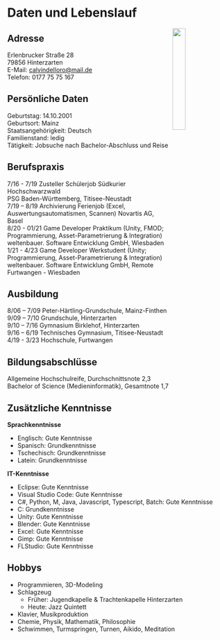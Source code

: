 # Daten und Lebenslauf
<img src="Calvin1.jpg" align="right" width="24.5%"/>  

## Adresse  
Erlenbrucker Straße 28  
79856 Hinterzarten  
E-Mail: calvindelloro@mail.de  
Telefon: 0177 75 75 167  

## Persönliche Daten
Geburtstag: 14.10.2001  
Geburtsort: Mainz  
Staatsangehörigkeit: Deutsch  
Familienstand: ledig  
Tätigkeit: Jobsuche nach Bachelor-Abschluss und Reise

## Berufspraxis
7/16 - 7/19 Zusteller Schülerjob Südkurier Hochschwarzwald  
PSG Baden-Württemberg, Titisee-Neustadt  
7/19 – 8/19 Archivierung Ferienjob (Excel, Auswertungsautomatismen, Scannen)
Novartis AG, Basel  
8/20 - 01/21 Game Developer Praktikum (Unity, FMOD; Programmierung, Asset-Parametrierung & Integration)  
weltenbauer. Software Entwicklung GmbH, Wiesbaden   
1/21 - 4/23 Game Developer Werkstudent (Unity; Programmierung, Asset-Parametrierung & Integration)  
weltenbauer. Software Entwicklung GmbH, Remote Furtwangen - Wiesbaden


## Ausbildung
8/06 – 7/09 Peter-Härtling-Grundschule, Mainz-Finthen  
9/09 – 7/10 Grundschule, Hinterzarten  
9/10 – 7/16 Gymnasium Birklehof, Hinterzarten  
9/16 – 6/19 Technisches Gymnasium, Titisee-Neustadt  
4/19 - 3/23 Hochschule, Furtwangen

## Bildungsabschlüsse  
Allgemeine Hochschulreife, Durchschnittsnote 2,3  
Bachelor of Science (Medieninformatik), Gesamtnote 1,7

## Zusätzliche Kenntnisse
**Sprachkenntnisse**  
- Englisch: Gute Kenntnisse  
- Spanisch: Grundkenntnisse
- Tschechisch: Grundkenntnisse
- Latein: Grundkenntnisse  

**IT-Kenntnisse**
- Eclipse: Gute Kenntnisse  
- Visual Studio Code: Gute Kenntnisse  
- C#, Python, M, Java, Javascript, Typescript, Batch: Gute Kenntnisse  
-  C: Grundkenntnisse
- Unity: Gute Kenntnisse 
- Blender: Gute Kenntnisse 
- Excel: Gute Kenntnisse  
- Gimp: Gute Kenntnisse  
- FLStudio: Gute Kenntnisse  

## Hobbys
- Programmieren, 3D-Modeling
- Schlagzeug
  - Früher: Jugendkapelle & Trachtenkapelle Hinterzarten
  - Heute: Jazz Quintett
- Klavier, Musikproduktion  
- Chemie, Physik, Mathematik, Philosophie 
- Schwimmen, Turmspringen, Turnen, Aikido, Meditation
